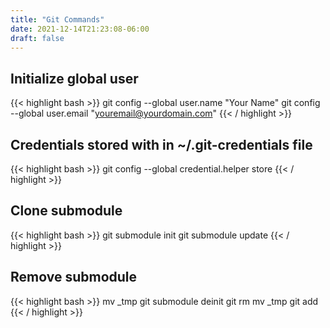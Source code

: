 ```yaml
---
title: "Git Commands"
date: 2021-12-14T21:23:08-06:00
draft: false
---
```


## Initialize global user
{{< highlight bash >}}
git config --global user.name "Your Name"
git config --global user.email "youremail@yourdomain.com"
{{< / highlight >}}

## Credentials stored with in ~/.git-credentials file
{{< highlight bash >}}
git config --global credential.helper store
{{< / highlight >}}

## Clone submodule
{{< highlight bash >}}
git submodule init
git submodule update
{{< / highlight >}}

## Remove submodule
{{< highlight bash >}}
mv <yourSubmodule> <yourSubmodule>_tmp
git submodule deinit <yourSubmodule>
git rm <yourSubmodule>
mv <yourSubmodule>_tmp <yourSubmodule>
git add <yourSubmodule>
{{< / highlight >}}
